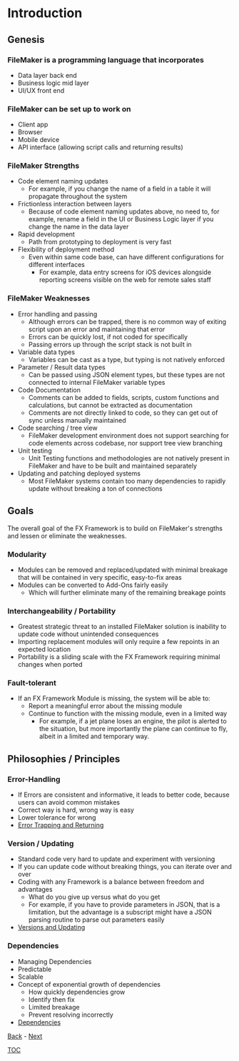 # Introduction

## Genesis

### FileMaker is a programming language that incorporates
  - Data layer back end
  - Business logic mid layer
  - UI/UX front end
 
### FileMaker can be set up to work on
  - Client app
  - Browser
  - Mobile device
  - API interface (allowing script calls and returning results)

### FileMaker Strengths
- Code element naming updates
  - For example, if you change the name of a field in a table it will propagate throughout the system
- Frictionless interaction between layers
  - Because of code element naming updates above, no need to, for example, rename a field in the UI or Business Logic layer if you change the name in the data layer
- Rapid development
  - Path from prototyping to deployment is very fast
- Flexibility of deployment method
  - Even within same code base, can have different configurations for different interfaces
    - For example, data entry screens for iOS devices alongside reporting screens visible on the web for remote sales staff 

### FileMaker Weaknesses
- Error handling and passing
  - Although errors can be trapped, there is no common way of exiting script upon an error and maintaining that error
  - Errors can be quickly lost, if not coded for specifically
  - Passing errors up through the script stack is not built in
- Variable data types
  - Variables can be cast as a type, but typing is not natively enforced
- Parameter / Result data types
  - Can be passed using JSON element types, but these types are not connected to internal FileMaker variable types 
- Code Documentation
  - Comments can be added to fields, scripts, custom functions and calculations, but cannot be extracted as documentation
  - Comments are not directly linked to code, so they can get out of sync unless manually maintained
- Code searching / tree view
  - FileMaker development environment does not support searching for code elements across codebase, nor support tree view branching
- Unit testing 
  - Unit Testing functions and methodologies are not natively present in FileMaker and have to be built and maintained separately
- Updating and patching deployed systems
  - Most FileMaker systems contain too many dependencies to rapidly update without breaking a ton of connections


## Goals

The overall goal of the FX Framework is to build on FileMaker's strengths and lessen or eliminate the weaknesses.

### Modularity
  - Modules can be removed and replaced/updated with minimal breakage that will be contained in very specific, easy-to-fix areas
  - Modules can be converted to Add-Ons fairly easily
    - Which will further eliminate many of the remaining breakage points

### Interchangeability / Portability 
  - Greatest strategic threat to an installed FileMaker solution is inability to update code without unintended consequences
  - Importing replacement modules will only require a few repoints in an expected location
  - Portability is a sliding scale with the FX Framework requiring minimal changes when ported

### Fault-tolerant
  - If an FX Framework Module is missing, the system will be able to:
    - Report a meaningful error about the missing module
    - Continue to function with the missing module, even in a limited way 
      - For example, if a jet plane loses an engine, the pilot is alerted to the situation, but more importantly the plane can continue to fly, albeit in a limited and temporary way.


## Philosophies / Principles


### Error-Handling
  - If Errors are consistent and informative, it leads to better code, because users can avoid common mistakes
  - Correct way is hard, wrong way is easy
  - Lower tolerance for wrong
  - [Error Trapping and Returning](Error_Trapping_Returning.md)

### Version / Updating
  - Standard code very hard to update and experiment with versioning
  - If you can update code without breaking things, you can iterate over and over
  - Coding with any Framework is a balance between freedom and advantages
    - What do you give up versus what do you get
    - For example, if you have to provide parameters in JSON, that is a limitation, but the advantage is a subscript might have a JSON parsing routine to parse out parameters easily
  - [Versions and Updating](Versions_Updating.md)

### Dependencies
  - Managing Dependencies
  - Predictable
  - Scalable
  - Concept of exponential growth of dependencies
    - How quickly dependencies grow
    - Identify then fix
    - Limited breakage
    - Prevent resolving incorrectly
  - [Dependencies](Dependencies.md)

[Back](TOC.md) - [Next](Script_Functions_And_Types.md)

[TOC](TOC.md)

